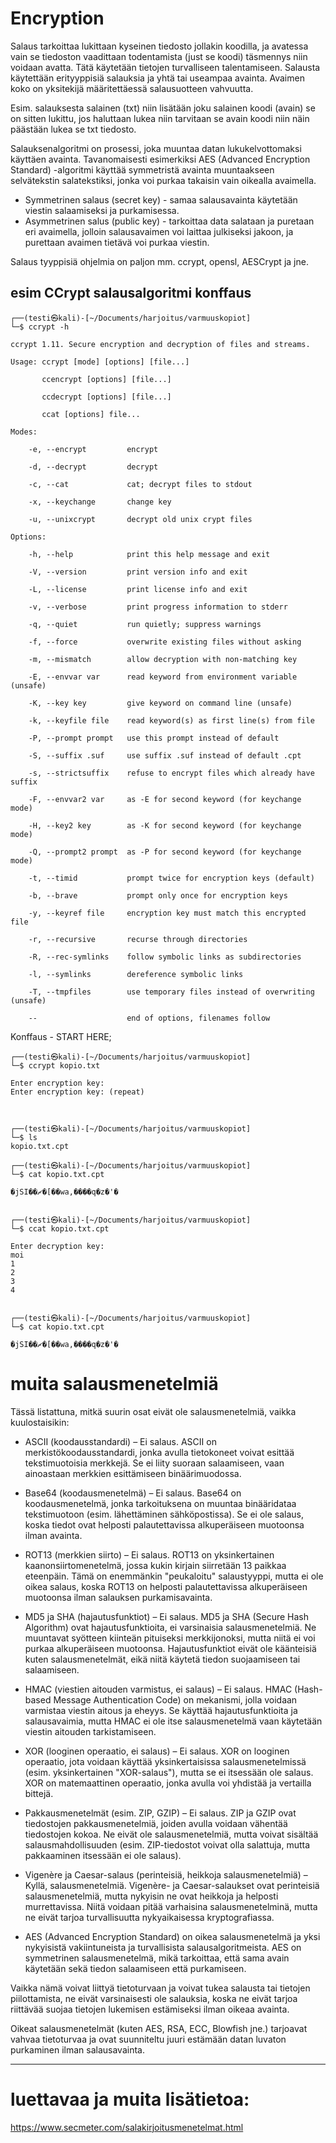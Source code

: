 # Encryption

Salaus tarkoittaa lukittaan kyseinen tiedosto jollakin koodilla, ja avatessa vain se tiedoston vaadittaan todentamista (just se koodi) täsmennys niin voidaan avatta. Tätä käytetään tietojen turvalliseen talentamiseen. Salausta käytettään erityyppisiä salauksia ja yhtä tai useampaa avainta. Avaimen koko on yksitekijä määritettäessä salausuotteen vahvuutta.

Esim. salauksesta salainen (txt) niin lisätään joku salainen koodi (avain) se on sitten lukittu, jos haluttaan lukea niin tarvitaan se avain koodi niin näin päästään lukea se txt tiedosto. 

Salauksenalgoritmi on prosessi, joka muuntaa datan lukukelvottomaksi käyttäen avainta. Tavanomaisesti esimerkiksi AES (Advanced Encryption Standard) -algoritmi käyttää symmetristä avainta muuntaakseen selvätekstin salatekstiksi, jonka voi purkaa takaisin vain oikealla avaimella.

- Symmetrinen salaus (secret key) - samaa salausavainta käytetään viestin salaamiseksi ja purkamisessa.
- Asymmetrinen salus (public key) - tarkoittaa data salataan ja puretaan eri avaimella, jolloin salausavaimen voi laittaa julkiseksi jakoon, ja purettaan avaimen tietävä voi purkaa viestin. 

Salaus tyyppisiä ohjelmia on paljon mm. ccrypt, opensl, AESCrypt ja jne. 

## esim CCrypt salausalgoritmi konffaus

```
┌──(testi㉿kali)-[~/Documents/harjoitus/varmuuskopiot] 
└─$ ccrypt -h                                 

ccrypt 1.11. Secure encryption and decryption of files and streams.

Usage: ccrypt [mode] [options] [file...] 

       ccencrypt [options] [file...] 

       ccdecrypt [options] [file...] 

       ccat [options] file...

Modes: 

    -e, --encrypt         encrypt 

    -d, --decrypt         decrypt 

    -c, --cat             cat; decrypt files to stdout 

    -x, --keychange       change key 

    -u, --unixcrypt       decrypt old unix crypt files 

Options: 

    -h, --help            print this help message and exit 

    -V, --version         print version info and exit 

    -L, --license         print license info and exit 

    -v, --verbose         print progress information to stderr 

    -q, --quiet           run quietly; suppress warnings 

    -f, --force           overwrite existing files without asking 

    -m, --mismatch        allow decryption with non-matching key 

    -E, --envvar var      read keyword from environment variable (unsafe) 

    -K, --key key         give keyword on command line (unsafe) 

    -k, --keyfile file    read keyword(s) as first line(s) from file 

    -P, --prompt prompt   use this prompt instead of default 

    -S, --suffix .suf     use suffix .suf instead of default .cpt 

    -s, --strictsuffix    refuse to encrypt files which already have suffix 

    -F, --envvar2 var     as -E for second keyword (for keychange mode) 

    -H, --key2 key        as -K for second keyword (for keychange mode) 

    -Q, --prompt2 prompt  as -P for second keyword (for keychange mode) 

    -t, --timid           prompt twice for encryption keys (default) 

    -b, --brave           prompt only once for encryption keys 

    -y, --keyref file     encryption key must match this encrypted file 

    -r, --recursive       recurse through directories 

    -R, --rec-symlinks    follow symbolic links as subdirectories 

    -l, --symlinks        dereference symbolic links 

    -T, --tmpfiles        use temporary files instead of overwriting (unsafe) 

    --                    end of options, filenames follow 
```

Konffaus - START HERE;
```
┌──(testi㉿kali)-[~/Documents/harjoitus/varmuuskopiot] 
└─$ ccrypt kopio.txt  

Enter encryption key:  
Enter encryption key: (repeat)  

  

┌──(testi㉿kali)-[~/Documents/harjoitus/varmuuskopiot] 
└─$ ls             
kopio.txt.cpt 

┌──(testi㉿kali)-[~/Documents/harjoitus/varmuuskopiot] 
└─$ cat kopio.txt.cpt  

�jSI��ޗ�[��wa,����q�z�'�                                                                                                     


┌──(testi㉿kali)-[~/Documents/harjoitus/varmuuskopiot] 
└─$ ccat kopio.txt.cpt  

Enter decryption key:  
moi 
1 
2 
3 
4 
                                                                                                                 

┌──(testi㉿kali)-[~/Documents/harjoitus/varmuuskopiot] 
└─$ cat kopio.txt.cpt  

�jSI��ޗ�[��wa,����q�z�'�                                                                                                                             

```

# muita salausmenetelmiä 
Tässä listattuna, mitkä suurin osat eivät ole salausmenetelmiä, vaikka kuulostaisikin:

- ASCII (koodausstandardi) – Ei salaus. ASCII on merkistökoodausstandardi, jonka avulla tietokoneet voivat esittää tekstimuotoisia merkkejä. Se ei liity suoraan salaamiseen, vaan ainoastaan merkkien esittämiseen binäärimuodossa.

- Base64 (koodausmenetelmä) – Ei salaus. Base64 on koodausmenetelmä, jonka tarkoituksena on muuntaa binääridataa tekstimuotoon (esim. lähettäminen sähköpostissa). Se ei ole salaus, koska tiedot ovat helposti palautettavissa alkuperäiseen muotoonsa ilman avainta.

- ROT13 (merkkien siirto) – Ei salaus. ROT13 on yksinkertainen kaanonsiirtomenetelmä, jossa kukin kirjain siirretään 13 paikkaa eteenpäin. Tämä on enemmänkin "peukaloitu" salaustyyppi, mutta ei ole oikea salaus, koska ROT13 on helposti palautettavissa alkuperäiseen muotoonsa ilman salauksen purkamisavainta.

- MD5 ja SHA (hajautusfunktiot) – Ei salaus. MD5 ja SHA (Secure Hash Algorithm) ovat hajautusfunktioita, ei varsinaisia salausmenetelmiä. Ne muuntavat syötteen kiinteän pituiseksi merkkijonoksi, mutta niitä ei voi purkaa alkuperäiseen muotoonsa. Hajautusfunktiot eivät ole käänteisiä kuten salausmenetelmät, eikä niitä käytetä tiedon suojaamiseen tai salaamiseen.

- HMAC (viestien aitouden varmistus, ei salaus) – Ei salaus. HMAC (Hash-based Message Authentication Code) on mekanismi, jolla voidaan varmistaa viestin aitous ja eheyys. Se käyttää hajautusfunktioita ja salausavaimia, mutta HMAC ei ole itse salausmenetelmä vaan käytetään viestin aitouden tarkistamiseen.

- XOR (looginen operaatio, ei salaus) – Ei salaus. XOR on looginen operaatio, jota voidaan käyttää yksinkertaisissa salausmenetelmissä (esim. yksinkertainen "XOR-salaus"), mutta se ei itsessään ole salaus. XOR on matemaattinen operaatio, jonka avulla voi yhdistää ja vertailla bittejä.

- Pakkausmenetelmät (esim. ZIP, GZIP) – Ei salaus. ZIP ja GZIP ovat tiedostojen pakkausmenetelmiä, joiden avulla voidaan vähentää tiedostojen kokoa. Ne eivät ole salausmenetelmiä, mutta voivat sisältää salausmahdollisuuden (esim. ZIP-tiedostot voivat olla salattuja, mutta pakkaaminen itsessään ei ole salaus).

- Vigenère ja Caesar-salaus (perinteisiä, heikkoja salausmenetelmiä) – Kyllä, salausmenetelmiä. Vigenère- ja Caesar-salaukset ovat perinteisiä salausmenetelmiä, mutta nykyisin ne ovat heikkoja ja helposti murrettavissa. Niitä voidaan pitää varhaisina salausmenetelminä, mutta ne eivät tarjoa turvallisuutta nykyaikaisessa kryptografiassa.

- AES (Advanced Encryption Standard) on oikea salausmenetelmä ja yksi nykyisistä vakiintuneista ja turvallisista salausalgoritmeista. AES on symmetrinen salausmenetelmä, mikä tarkoittaa, että sama avain käytetään sekä tiedon salaamiseen että purkamiseen.

Vaikka nämä voivat liittyä tietoturvaan ja voivat tukea salausta tai tietojen piilottamista, ne eivät varsinaisesti ole salauksia, koska ne eivät tarjoa riittävää suojaa tietojen lukemisen estämiseksi ilman oikeaa avainta.

Oikeat salausmenetelmät (kuten AES, RSA, ECC, Blowfish jne.) tarjoavat vahvaa tietoturvaa ja ovat suunniteltu juuri estämään datan luvaton purkaminen ilman salausavainta.

<hr>

# luettavaa ja muita lisätietoa:

https://www.secmeter.com/salakirjoitusmenetelmat.html














